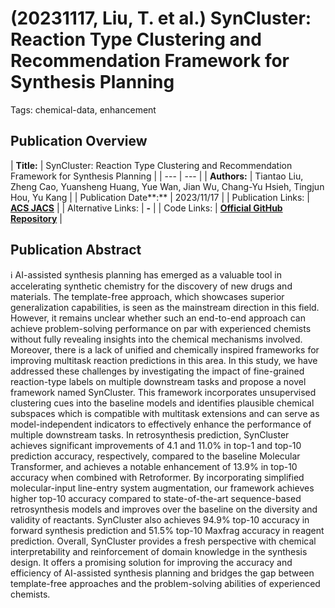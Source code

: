 # (20231117, Liu, T. et al.) SynCluster: Reaction Type Clustering and Recommendation Framework for Synthesis Planning

Tags: chemical-data, enhancement

## Publication Overview

| **Title:**  | SynCluster: Reaction Type Clustering and Recommendation Framework for Synthesis
Planning |
| --- | --- |
| **Authors:**  | Tiantao Liu, Zheng Cao, Yuansheng Huang, Yue Wan, Jian Wu, Chang-Yu Hsieh,
Tingjun Hou, Yu Kang |
| Publication Date**:**  | 2023/11/17 |
| Publication Links: | [**ACS JACS**](https://pubs.acs.org/doi/10.1021/jacsau.3c00607) |
| Alternative Links: | **-** |
| Code Links: | [**Official GitHub Repository**](https://github.com/Yoko1030/SynCluster) |

## Publication Abstract

<aside>
ℹ️ AI-assisted synthesis planning has emerged as a valuable tool in accelerating synthetic chemistry for the discovery of new drugs and materials. The template-free approach, which showcases superior generalization capabilities, is seen as the mainstream direction in this field. However, it remains unclear whether such an end-to-end approach can achieve problem-solving performance on par with experienced chemists without fully revealing insights into the chemical mechanisms involved. Moreover, there is a lack of unified and chemically inspired frameworks for improving multitask reaction predictions in this area. In this study, we have addressed these challenges by investigating the impact of fine-grained reaction-type labels on multiple downstream tasks and propose a novel framework named SynCluster. This framework incorporates unsupervised clustering cues into the baseline models and identifies plausible chemical subspaces which is compatible with multitask extensions and can serve as model-independent indicators to effectively enhance the performance of multiple downstream tasks. In retrosynthesis prediction, SynCluster achieves significant improvements of 4.1 and 11.0% in top-1 and top-10 prediction accuracy, respectively, compared to the baseline Molecular Transformer, and achieves a notable enhancement of 13.9% in top-10 accuracy when combined with Retroformer. By incorporating simplified molecular-input line-entry system augmentation, our framework achieves higher top-10 accuracy compared to state-of-the-art sequence-based retrosynthesis models and improves over the baseline on the diversity and validity of reactants. SynCluster also achieves 94.9% top-10 accuracy in forward synthesis prediction and 51.5% top-10 Maxfrag accuracy in reagent prediction. Overall, SynCluster provides a fresh perspective with chemical interpretability and reinforcement of domain knowledge in the synthesis design. It offers a promising solution for improving the accuracy and efficiency of AI-assisted synthesis planning and bridges the gap between template-free approaches and the problem-solving abilities of experienced chemists.

</aside>